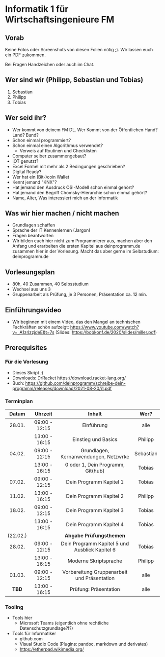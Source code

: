 # Informatik 1 für Wirtschaftsingenieure FM

## Vorab

Keine Fotos oder Screenshots von diesen Folien nötig ;).
Wir lassen euch ein PDF zukommen.

Bei Fragen Handzeichen oder auch im Chat.

## Wer sind wir (Philipp, Sebastian und Tobias)

1. Sebastian
2. Philipp
3. Tobias

## Wer seid ihr?
- Wer kommt von deinem FM DL. Wer Kommt von der Öffentlichen Hand? Land? Bund?
- Schon einmal programmiert?
- Schon einmal einen Algorithmus verwendet?
  - Verweis auf Routinen und Checklisten
- Computer selber zusammengebaut?
- IOT genutzt?
- Excel Formel mit mehr als 2 Bedingungen geschrieben?
- Digital Ready?
- Wer hat ein (Bit-)coin Wallet
- Kennt jemand "KNX"?
- Hat jemand den Ausdruck OSI-Modell schon einmal gehört?
- Hat jemand den Begriff Chomsky-Hierarchie schon einmal gehört?
- Name, Alter, Was interessiert mich an der Informatik

## Was wir hier machen / nicht machen
- Grundlagen schaffen 
- Sprache der IT Kennenlernen (Jargon)
- Fragen beantworten
- Wir bilden euch hier nicht zum Programmierer aus, machen aber den Anfang und erarbeiten die ersten Kapitel aus deinprogramm.de zusammen hier in der Vorlesung. Macht das aber gerne im Selbstudium: deinprogramm.de

## Vorlesungsplan
- 80h, 40 Zusammen, 40 Selbsstudium
- Wechsel aus uns 3 
- Gruppenarbeit als Prüfung, je 3 Personen, Präsentation ca. 12 min.
 

## Einführungsvideo
- Wir beginnen mit einem Video, das den Mangel an technischen Fachkräften schön aufzeigt:
  https://www.youtube.com/watch?v=_A1z4zzjdeE&t=7s (Slides: https://bobkonf.de/2020/slides/miller.pdf)
    
## Prerequisites
### Für die Vorlesung
- Dieses Skript ;)
- Downloads: DrRacket https://download.racket-lang.org/
- Buch: https://github.com/deinprogramm/schreibe-dein-programm/releases/download/2021-08-20/i1.pdf

### Terminplan
| Datum    | Uhrzeit       | Inhalt                                         | Wer?      |
|:--------:|:-------------:|:----------------------------------------------:|:---------:|
| 28.01.   | 09:00 - 12:15 | Einführung                                     | alle      |
|          | 13:00 - 16:15 | Einstieg und Basics                            | Philipp   |
| 04.02.   | 09:00 - 12:15 | Grundlagen, Kernanwendungen, Netzwrke          | Sebastian |
|          | 13:00 - 16:15 | 0 oder 1, Dein Programm, Git(hub)              | Tobias    |
| 07.02.   | 09:00 - 12:15 | Dein Programm Kapitel 1                        | Tobias    |
| 11.02.   | 13:00 - 16:15 | Dein Programm Kapitel 2                        | Philipp   |
| 18.02.   | 09:00 - 12:15 | Dein Programm Kapitel 3                        | Tobias    |
|          | 13:00 - 16:15 | Dein Programm Kapitel 4                        | Tobias    |
| (22.02.) |               | **Abgabe Prüfungsthemen**                      |           |
| 28.02.   | 09:00 - 12:15 | Dein Programm Kapitel 5 und Ausblick Kapitel 6 | Tobias    |
|          | 13:00 - 16:15 | Moderne Skriptsprache                          | Philipp   |
| 01.03.   | 09:00 - 12:15 | Vorbereitung Gruppenarbeit und Präsentation    | alle      |
| **TBD**  | 13:00 - 16:15 | Prüfung: Präsentation                          | alle      |

### Tooling
- Tools hier
  - Microsoft Teams (eigentlich ohne rechtliche Datenschutzgrundlage?!?)
- Tools für Informatiker 
  - github.com
  - Visual Studio Code (Plugins: pandoc, markdown und derivates)
  - https://etherpad.wikimedia.org/
